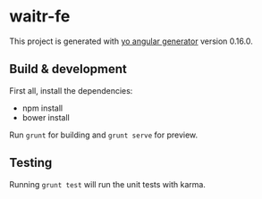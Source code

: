 # waitr-fe

This project is generated with [yo angular generator](https://github.com/yeoman/generator-angular)
version 0.16.0.

## Build & development
First all, install the dependencies:

 - npm install
 - bower install


Run `grunt` for building and `grunt serve` for preview.

## Testing

Running `grunt test` will run the unit tests with karma.
